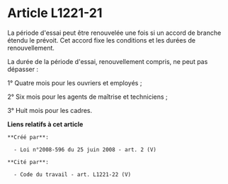 # Article L1221-21

La période d'essai peut être renouvelée une fois si un accord de branche étendu le prévoit. Cet accord fixe les conditions et
les durées de renouvellement. 

La durée de la période d'essai, renouvellement compris, ne peut pas dépasser : 

1° Quatre mois pour les ouvriers et employés ; 

2° Six mois pour les agents de maîtrise et techniciens ; 

3° Huit mois pour les cadres.

**Liens relatifs à cet article**

	**Créé par**:

	  - Loi n°2008-596 du 25 juin 2008 - art. 2 (V)

	**Cité par**:

	  - Code du travail - art. L1221-22 (V)
